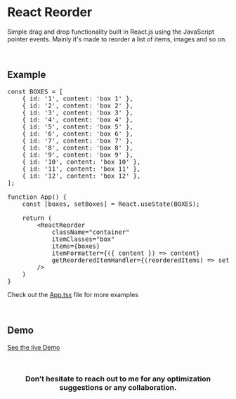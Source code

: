 # React Reorder

Simple drag and drop functionality built in React.js using the JavaScript pointer events. Mainly it's made to reorder a list of items, images and so on.

<br/>

## Example
<pre>
const BOXES = [
    { id: '1', content: 'box 1' },
    { id: '2', content: 'box 2' },
    { id: '3', content: 'box 3' },
    { id: '4', content: 'box 4' },
    { id: '5', content: 'box 5' },
    { id: '6', content: 'box 6' },
    { id: '7', content: 'box 7' },
    { id: '8', content: 'box 8' },
    { id: '9', content: 'box 9' },
    { id: '10', content: 'box 10' },
    { id: '11', content: 'box 11' },
    { id: '12', content: 'box 12' },
];

function App() {
    const [boxes, setBoxes] = React.useState(BOXES);
  
    return (
        &lt;ReactReorder
            className="container"
            itemClasses="box"
            items={boxes}
            itemFormatter={({ content }) => content}
            getReorderedItemHandler={(reorderedItems) => setBoxes(reorderedItems)}
        /&gt;
    )
}
</pre>

Check out the [App.tsx](https://github.com/fady2019/react-reorder/blob/master/src/App.tsx) file for more examples

<br/>

## Demo
[See the live Demo](https://fady2019.github.io/react-reorder/)

<br/>

<h3 align="center">Don’t hesitate to reach out to me for any optimization suggestions or any collaboration.</h3>
